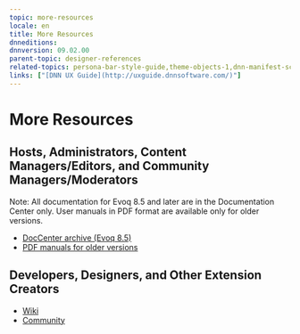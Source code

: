 ```yaml
---
topic: more-resources
locale: en
title: More Resources
dnneditions: 
dnnversion: 09.02.00
parent-topic: designer-references
related-topics: persona-bar-style-guide,theme-objects-1,dnn-manifest-schema,designers-included-modules-overview,requirements,product-versions,dnn-overview,control-bar-to-persona-bar,persona-bar-by-role,dnn-license,DNN-security
links: ["[DNN UX Guide](http://uxguide.dnnsoftware.com/)"]
---
```


# More Resources

## Hosts, Administrators, Content Managers/Editors, and Community Managers/Moderators

Note: All documentation for Evoq 8.5 and later are in the Documentation Center only. User manuals in PDF format are available only for older versions.

*   [DocCenter archive (Evoq 8.5)](http://archive.dnnsoftware.com/docs/85)
*   [PDF manuals for older versions](http://www.dnnsoftware.com/community/download/manuals)

## Developers, Designers, and Other Extension Creators

*   [Wiki](http://www.dnnsoftware.com/wiki)
*   [Community](http://www.dnnsoftware.com/community)